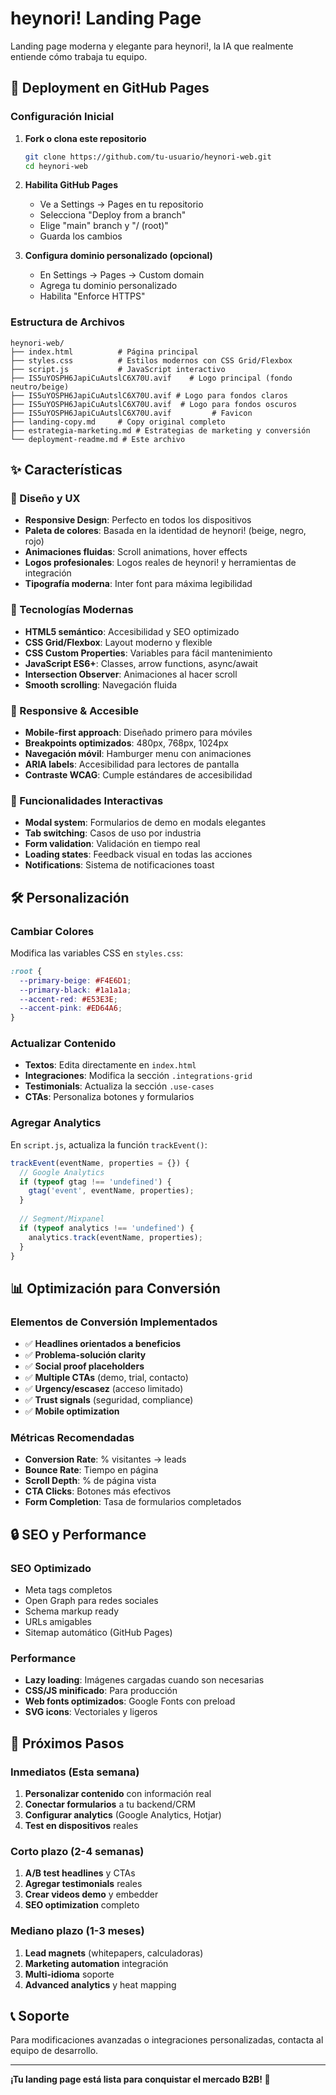 # heynori! Landing Page

Landing page moderna y elegante para heynori!, la IA que realmente entiende cómo trabaja tu equipo.

## 🚀 Deployment en GitHub Pages

### Configuración Inicial

1. **Fork o clona este repositorio**
   ```bash
   git clone https://github.com/tu-usuario/heynori-web.git
   cd heynori-web
   ```

2. **Habilita GitHub Pages**
   - Ve a Settings → Pages en tu repositorio
   - Selecciona "Deploy from a branch"
   - Elige "main" branch y "/ (root)"
   - Guarda los cambios

3. **Configura dominio personalizado (opcional)**
   - En Settings → Pages → Custom domain
   - Agrega tu dominio personalizado
   - Habilita "Enforce HTTPS"

### Estructura de Archivos

```
heynori-web/
├── index.html          # Página principal
├── styles.css          # Estilos modernos con CSS Grid/Flexbox
├── script.js           # JavaScript interactivo
├── IS5uYOSPH6JapiCuAutslC6X70U.avif    # Logo principal (fondo neutro/beige)
├── IS5uYOSPH6JapiCuAutslC6X70U.avif # Logo para fondos claros
├── IS5uYOSPH6JapiCuAutslC6X70U.avif  # Logo para fondos oscuros
├── IS5uYOSPH6JapiCuAutslC6X70U.avif         # Favicon
├── landing-copy.md     # Copy original completo
├── estrategia-marketing.md # Estrategias de marketing y conversión
└── deployment-readme.md # Este archivo
```

## ✨ Características

### 🎨 Diseño y UX
- **Responsive Design**: Perfecto en todos los dispositivos
- **Paleta de colores**: Basada en la identidad de heynori! (beige, negro, rojo)
- **Animaciones fluidas**: Scroll animations, hover effects
- **Logos profesionales**: Logos reales de heynori! y herramientas de integración
- **Tipografía moderna**: Inter font para máxima legibilidad

### 🔧 Tecnologías Modernas
- **HTML5 semántico**: Accesibilidad y SEO optimizado
- **CSS Grid/Flexbox**: Layout moderno y flexible
- **CSS Custom Properties**: Variables para fácil mantenimiento
- **JavaScript ES6+**: Classes, arrow functions, async/await
- **Intersection Observer**: Animaciones al hacer scroll
- **Smooth scrolling**: Navegación fluida

### 📱 Responsive & Accesible
- **Mobile-first approach**: Diseñado primero para móviles
- **Breakpoints optimizados**: 480px, 768px, 1024px
- **Navegación móvil**: Hamburger menu con animaciones
- **ARIA labels**: Accesibilidad para lectores de pantalla
- **Contraste WCAG**: Cumple estándares de accesibilidad

### 🎯 Funcionalidades Interactivas
- **Modal system**: Formularios de demo en modals elegantes
- **Tab switching**: Casos de uso por industria
- **Form validation**: Validación en tiempo real
- **Loading states**: Feedback visual en todas las acciones
- **Notifications**: Sistema de notificaciones toast

## 🛠️ Personalización

### Cambiar Colores
Modifica las variables CSS en `styles.css`:
```css
:root {
  --primary-beige: #F4E6D1;
  --primary-black: #1a1a1a;
  --accent-red: #E53E3E;
  --accent-pink: #ED64A6;
}
```

### Actualizar Contenido
- **Textos**: Edita directamente en `index.html`
- **Integraciones**: Modifica la sección `.integrations-grid`
- **Testimonials**: Actualiza la sección `.use-cases`
- **CTAs**: Personaliza botones y formularios

### Agregar Analytics
En `script.js`, actualiza la función `trackEvent()`:
```javascript
trackEvent(eventName, properties = {}) {
  // Google Analytics
  if (typeof gtag !== 'undefined') {
    gtag('event', eventName, properties);
  }
  
  // Segment/Mixpanel
  if (typeof analytics !== 'undefined') {
    analytics.track(eventName, properties);
  }
}
```

## 📊 Optimización para Conversión

### Elementos de Conversión Implementados
- ✅ **Headlines orientados a beneficios**
- ✅ **Problema-solución clarity**
- ✅ **Social proof placeholders**
- ✅ **Multiple CTAs** (demo, trial, contacto)
- ✅ **Urgency/escasez** (acceso limitado)
- ✅ **Trust signals** (seguridad, compliance)
- ✅ **Mobile optimization**

### Métricas Recomendadas
- **Conversion Rate**: % visitantes → leads
- **Bounce Rate**: Tiempo en página
- **Scroll Depth**: % de página vista
- **CTA Clicks**: Botones más efectivos
- **Form Completion**: Tasa de formularios completados

## 🔒 SEO y Performance

### SEO Optimizado
- Meta tags completos
- Open Graph para redes sociales
- Schema markup ready
- URLs amigables
- Sitemap automático (GitHub Pages)

### Performance
- **Lazy loading**: Imágenes cargadas cuando son necesarias
- **CSS/JS minificado**: Para producción
- **Web fonts optimizados**: Google Fonts con preload
- **SVG icons**: Vectoriales y ligeros

## 🚀 Próximos Pasos

### Inmediatos (Esta semana)
1. **Personalizar contenido** con información real
2. **Conectar formularios** a tu backend/CRM
3. **Configurar analytics** (Google Analytics, Hotjar)
4. **Test en dispositivos** reales

### Corto plazo (2-4 semanas)
1. **A/B test headlines** y CTAs
2. **Agregar testimonials** reales
3. **Crear videos demo** y embedder
4. **SEO optimization** completo

### Mediano plazo (1-3 meses)
1. **Lead magnets** (whitepapers, calculadoras)
2. **Marketing automation** integración
3. **Multi-idioma** soporte
4. **Advanced analytics** y heat mapping

## 📞 Soporte

Para modificaciones avanzadas o integraciones personalizadas, contacta al equipo de desarrollo.

---

**¡Tu landing page está lista para conquistar el mercado B2B! 🚀** 